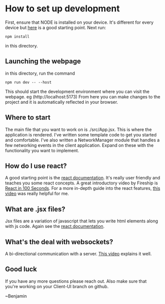 # How to set up development

First, ensure that NODE is installed on your device. It's different for every device but [here](https://nodejs.dev/en/learn/how-to-install-nodejs/) is a good starting point.
Next run:
```
npm install
```
in this directory.

## Launching the webpage
in this directory, run the command
```
npm run dev -- --host
```
This should start the development environment where you can visit the webpage. eg (http://localhost:5173)
From here you can make changes to the project and it is automatically reflected in your browser.

## Where to start
The main file that you want to work on is ./src/App.jsx. This is where the application is rendered. I've written some template code to get you started and comfortable.
I've also written a NetworkManager module that handles a few networking events in the client application. Expand on these with the functionality you want to implement.

## How do I use react?
A good starting point is the [react documentation](https://react.dev/learn). It's really user friendly and teaches you some react concepts.
A great introductory video by Fireship is [React in 100 Seconds](https://youtu.be/Tn6-PIqc4UM?si=s8NsLG1w_zm6ZbpF).
For a more in-depth guide into the react features, [this video](https://youtu.be/Rh3tobg7hEo?si=kpDRmIeZhm6lcIAI) was really helpful for me.

## What are .jsx files?
Jsx files are a variation of javascript that lets you write html elements along with js code. Again see the [react documentation](https://react.dev/learn). 

## What's the deal with websockets?
A bi-directional communication with a server. [This video](https://youtu.be/1BfCnjr_Vjg?si=X3s6nZNpISeiAv4_) explains it well.

## Good luck
If you have any more questions please reach out.
Also make sure that you're working on your Client-UI branch on github.

~Benjamin
